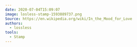 ```yaml
---
date: 2020-07-04T15:09:07
image: losless-stamp-1593889737.png
Source: https://en.wikipedia.org/wiki/In_the_Mood_for_Love
authors:
  - lossless
tools:
  - Stamp
---
```



